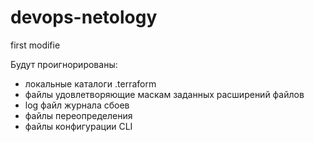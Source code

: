 # devops-netology
first modifie

Будут проигнорированы:
- локальные каталоги .terraform
- файлы удовлетворяющие маскам заданных расширений файлов
- log файл журнала сбоев
- файлы переопределения
- файлы конфигурации CLI
